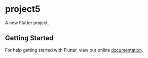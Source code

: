 # project5

A new Flutter project.

## Getting Started

For help getting started with Flutter, view our online
[documentation](https://flutter.io/).
